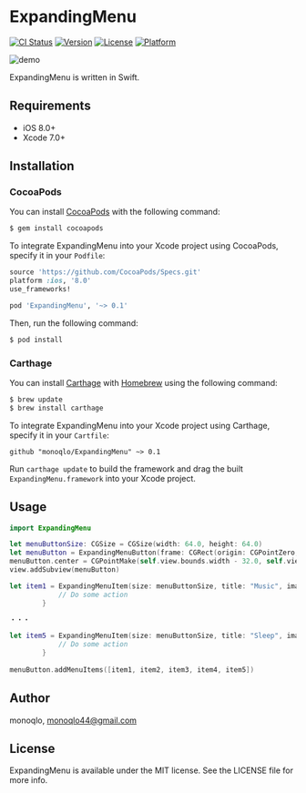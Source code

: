 # ExpandingMenu

[![CI Status](http://img.shields.io/travis/monoqlo/ExpandingMenu.svg?style=flat)](https://travis-ci.org/monoqlo/ExpandingMenu)
[![Version](https://img.shields.io/cocoapods/v/ExpandingMenu.svg?style=flat)](http://cocoapods.org/pods/ExpandingMenu)
[![License](https://img.shields.io/cocoapods/l/ExpandingMenu.svg?style=flat)](http://cocoapods.org/pods/ExpandingMenu)
[![Platform](https://img.shields.io/cocoapods/p/ExpandingMenu.svg?style=flat)](http://cocoapods.org/pods/ExpandingMenu)

![demo](https://github.com/monoqlo/ExpandingMenu/blob/master/imgs/demo.gif)

ExpandingMenu is written in Swift.

## Requirements

- iOS 8.0+
- Xcode 7.0+

## Installation

### CocoaPods

You can install [CocoaPods](http://cocoapods.org) with the following command:

```bash
$ gem install cocoapods
```

To integrate ExpandingMenu into your Xcode project using CocoaPods, specify it in your `Podfile`:

```ruby
source 'https://github.com/CocoaPods/Specs.git'
platform :ios, '8.0'
use_frameworks!

pod 'ExpandingMenu', '~> 0.1'
```

Then, run the following command:

```bash
$ pod install
```

### Carthage

You can install [Carthage](https://github.com/Carthage/Carthage) with [Homebrew](http://brew.sh/) using the following command:

```bash
$ brew update
$ brew install carthage
```

To integrate ExpandingMenu into your Xcode project using Carthage, specify it in your `Cartfile`:

```ogdl
github "monoqlo/ExpandingMenu" ~> 0.1
```

Run `carthage update` to build the framework and drag the built `ExpandingMenu.framework` into your Xcode project.

## Usage

```swift
import ExpandingMenu

let menuButtonSize: CGSize = CGSize(width: 64.0, height: 64.0)
let menuButton = ExpandingMenuButton(frame: CGRect(origin: CGPointZero, size: menuButtonSize), centerImage: UIImage(named: "chooser-button-tab")!, centerHighlightedImage: UIImage(named: "chooser-button-tab-highlighted")!)
menuButton.center = CGPointMake(self.view.bounds.width - 32.0, self.view.bounds.height - 72.0)
view.addSubview(menuButton)

let item1 = ExpandingMenuItem(size: menuButtonSize, title: "Music", image: UIImage(named: "chooser-moment-icon-music")!, highlightedImage: UIImage(named: "chooser-moment-icon-music-highlighted")!, backgroundImage: UIImage(named: "chooser-moment-button"), backgroundHighlightedImage: UIImage(named: "chooser-moment-button-highlighted")) { () -> Void in
            // Do some action
        }

・・・

let item5 = ExpandingMenuItem(size: menuButtonSize, title: "Sleep", image: UIImage(named: "chooser-moment-icon-sleep")!, highlightedImage: UIImage(named: "chooser-moment-icon-sleep-highlighted")!, backgroundImage: UIImage(named: "chooser-moment-button"), backgroundHighlightedImage: UIImage(named: "chooser-moment-button-highlighted")) { () -> Void in
            // Do some action
        }
        
menuButton.addMenuItems([item1, item2, item3, item4, item5])
```

## Author

monoqlo, monoqlo44@gmail.com

## License

ExpandingMenu is available under the MIT license. See the LICENSE file for more info.
